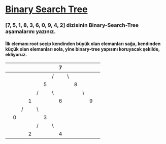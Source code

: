 # [Binary Search Tree](https://app.patika.dev/courses/veri-yapilari-ve-algoritmalar/binary-search-tree-proje)

### [7, 5, 1, 8, 3, 6, 0, 9, 4, 2] dizisinin Binary-Search-Tree aşamalarını yazınız.

#### İlk elemanı root seçip kendinden büyük olan elemanları sağa, kendinden küçük olan elemanları sola, yine binary-tree yapısını koruyacak şekilde, ekliyoruz.

|  |  |  |  |  |  |  | 7|  |  |  |  |  |
|--|--|--|- |- |- |- |- |- |- |- |- |- |
|  |  |  |  |  |  | /|  |\ |  |  |  |  | 
|  |  |  |  |  | 5|  |  |  |8 |  |  |  | 
|  |  |  |  | /|  |\ |  |  |  |\ |  |  | 
|  |  |  | 1|  |  |  |6 |  |  |  | 9|  |
|  |  | /|  |\ |  |  |  |  |  |  |  |  |
|  | 0|  |  |  | 3|  |  |  |  |  |  |  |
|  |  |  |  | /|  |\ |  |  |  |  |  |  |
|  |  |  | 2|  |  |  | 4|  |  |  |  |  |	
